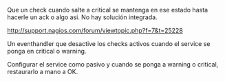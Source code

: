 Que un check cuando salte a critical se mantenga en ese estado hasta hacerle un ack o algo asi.
No hay solución integrada.

http://support.nagios.com/forum/viewtopic.php?f=7&t=25228

Un eventhandler que desactive los checks activos cuando el service se ponga en critical o warning.

Configurar el service como pasivo y cuando se ponga a warning o critical, restaurarlo a mano a OK.
